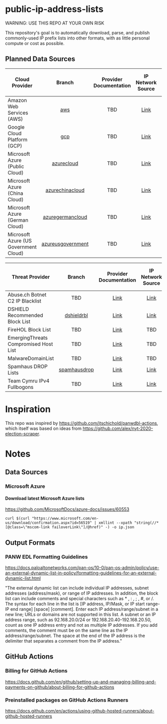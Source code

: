 # public-ip-address-lists

WARNING: USE THIS REPO AT YOUR OWN RISK

This repository's goal is to automatically download, parse, and publish commonly-used IP prefix lists into other formats, with as little personal compute or cost as possible.

## Planned Data Sources

| Cloud Provider | Branch | Provider Documentation | IP Network Source | Source is EDL-ready? |
| --- | :-: | :-: | :-: | :-: |
| Amazon Web Services (AWS) | [aws](https://github.com/chrisswinford/public-ip-address-lists/tree/aws) | TBD | [Link](https://ip-ranges.amazonaws.com/ip-ranges.json) | No |
| Google Cloud Platform (GCP) | [gcp](https://github.com/chrisswinford/public-ip-address-lists/tree/gcp) | TBD | [Link](https://www.gstatic.com/ipranges/cloud.json) | No |
| Microsoft Azure (Public Cloud) | [azurecloud](https://github.com/chrisswinford/public-ip-address-lists/tree/azurecloud) | TBD | [Link](https://www.microsoft.com/en-us/download/confirmation.aspx?id=56519) | No |
| Microsoft Azure (China Cloud) | [azurechinacloud](https://github.com/chrisswinford/public-ip-address-lists/tree/azurechinacloud) | TBD | [Link](https://www.microsoft.com/en-us/download/details.aspx?id=57062) | No |
| Microsoft Azure (German Cloud) | [azuregermancloud](https://github.com/chrisswinford/public-ip-address-lists/tree/azuregermancloud) | TBD | [Link](https://www.microsoft.com/en-us/download/details.aspx?id=57064) | No |
| Microsoft Azure (US Government Cloud) | [azureusgovernment](https://github.com/chrisswinford/public-ip-address-lists/tree/azureusgovernment) | TBD | [Link](https://www.microsoft.com/en-us/download/details.aspx?id=57063) | No |

| Threat Provider | Branch | Provider Documentation | IP Network Source | Source is EDL-ready? |
| --- | :-: | :-: | :-: | :-: |
| Abuse.ch Botnet C2 IP Blacklist | TBD | [Link](https://sslbl.abuse.ch/blacklist/) | [Link](https://sslbl.abuse.ch/blacklist/sslipblacklist.txt) | Yes |
| DSHIELD Recommended Block List | [dshieldrbl](https://github.com/chrisswinford/public-ip-address-lists/tree/dshieldrbl) | [Link](https://www.dshield.org/xml.html) | [Link](https://www.dshield.org/block.txt) | No |
| FireHOL Block List | TBD | [Link](https://iplists.firehol.org/) | TBD | TBD |
| EmergingThreats Compromised Host List | TBD | [Link](https://doc.emergingthreats.net/bin/view/Main/CompromisedHost) | TBD | TBD |
| MalwareDomainList | TBD | [Link](https://www.malwaredomainlist.com/) | TBD | TBD |
| Spamhaus DROP Lists | [spamhausdrop](https://github.com/chrisswinford/public-ip-address-lists/tree/spamhausdrop) | [Link](https://www.spamhaus.org/drop/) | [Link](https://www.spamhaus.org/drop/drop.txt) | Yes |
| Team Cymru IPv4 Fullbogons | TBD | [Link](https://team-cymru.com/community-services/bogon-reference/bogon-reference-http/) | [Link](https://www.team-cymru.org/Services/Bogons/fullbogons-ipv4.txt) | Yes |


# Inspiration
This repo was inspired by https://github.com/jtschichold/panwdbl-actions, which itself was based on ideas from https://github.com/alex/nyt-2020-election-scraper.

# Notes

## Data Sources

### Microsoft Azure

#### Download latest Microsoft Azure lists
https://github.com/MicrosoftDocs/azure-docs/issues/60553

```curl $(curl "https://www.microsoft.com/en-us/download/confirmation.aspx?id=56519" | xmllint --xpath "string(//*[@class=\"mscom-link failoverLink\"]/@href)" -) -o ip.json```

## Output Formats

### PANW EDL Formatting Guidelines
https://docs.paloaltonetworks.com/pan-os/10-0/pan-os-admin/policy/use-an-external-dynamic-list-in-policy/formatting-guidelines-for-an-external-dynamic-list.html

"The external dynamic list can include individual IP addresses, subnet addresses (address/mask), or range of IP addresses. In addition, the block list can include comments and special characters such as * , : , ; , #, or /. The syntax for each line in the list is [IP address, IP/Mask, or IP start range-IP end range] [space] [comment].
Enter each IP address/range/subnet in a new line; URLs or domains are not supported in this list. A subnet or an IP address range, such as 92.168.20.0/24 or 192.168.20.40-192.168.20.50, count as one IP address entry and not as multiple IP addresses. If you add comments, the comment must be on the same line as the IP address/range/subnet. The space at the end of the IP address is the delimiter that separates a comment from the IP address."

## GitHub Actions

### Billing for GitHub Actions
https://docs.github.com/en/github/setting-up-and-managing-billing-and-payments-on-github/about-billing-for-github-actions

### Preinstalled packages on GitHub Actions Runners
https://docs.github.com/en/actions/using-github-hosted-runners/about-github-hosted-runners



